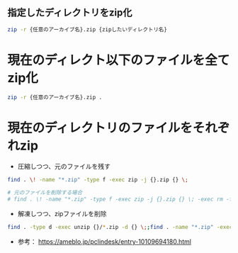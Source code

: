 ## 指定したディレクトリをzip化
```sh
zip -r {任意のアーカイブ名}.zip {zipしたいディレクトリ名}
```

# 現在のディレクト以下のファイルを全てzip化
```sh
zip -r {任意のアーカイブ名}.zip .
```

# 現在のディレクトリのファイルをそれぞれzip
- 圧縮しつつ、元のファイルを残す
```sh
find . \! -name "*.zip" -type f -exec zip -j {}.zip {} \;

# 元のファイルを削除する場合
# find . \! -name "*.zip" -type f -exec zip -j {}.zip {} \; -exec rm -f {} \;
```
- 解凍しつつ、zipファイルを削除
```sh
find . -type d -exec unzip {}/*.zip -d {} \;;find . -name "*.zip" -exec rm {} \;
```
- 参考： https://ameblo.jp/pclindesk/entry-10109694180.html 
